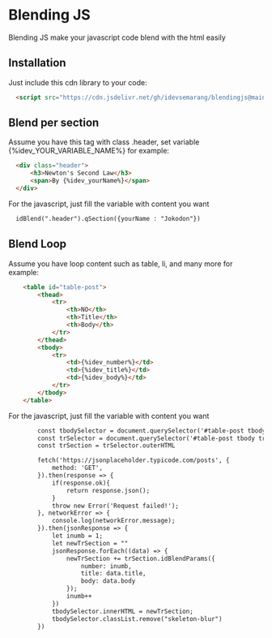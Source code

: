# Blending JS
Blending JS make your javascript code blend with the html easily

## Installation
Just include this cdn library to your code:
```html
  <script src="https://cdn.jsdelivr.net/gh/idevsemarang/blendingjs@main/main.js"></script>
```

## Blend per section
Assume you have this tag with class .header, set variable {%idev_YOUR_VARIABLE_NAME%} for example:
```html
  <div class="header">
      <h3>Newton's Second Law</h3>
      <span>By {%idev_yourName%}</span>
  </div>
```
For the javascript, just fill the variable with content you want 
```html
  idBlend(".header").qSection({yourName : "Jokodon"})
```

## Blend Loop
Assume you have loop content such as table, li, and many more for example:
```html
    <table id="table-post">
        <thead>
            <tr>
                <th>NO</th>
                <th>Title</th>
                <th>Body</th>
            </tr>
        </thead>
        <tbody>
            <tr>
                <td>{%idev_number%}</td>
                <td>{%idev_title%}</td>
                <td>{%idev_body%}</td>
            </tr>
        </tbody>
    </table>
```

For the javascript, just fill the variable with content you want 
```html
        const tbodySelector = document.querySelector('#table-post tbody');
        const trSelector = document.querySelector('#table-post tbody tr');
        const trSection = trSelector.outerHTML

        fetch('https://jsonplaceholder.typicode.com/posts', {
            method: 'GET',
        }).then(response => {
            if(response.ok){
                return response.json();  
            }
            throw new Error('Request failed!');
        }, networkError => {
            console.log(networkError.message);
        }).then(jsonResponse => {
            let inumb = 1;
            let newTrSection = ""
            jsonResponse.forEach((data) => {
                newTrSection += trSection.idBlendParams({
                    number: inumb,
                    title: data.title,
                    body: data.body
                });
                inumb++
            })
            tbodySelector.innerHTML = newTrSection;
            tbodySelector.classList.remove("skeleton-blur")
        })
```
